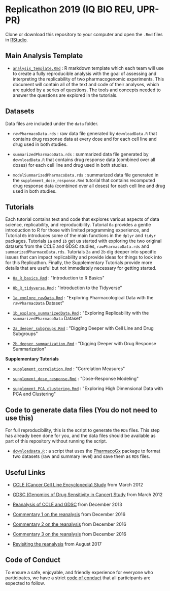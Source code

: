 # Replicathon 2019 (IQ BIO REU, UPR-PR)

Clone or download this repository to your computer and open the `.Rmd` files in [RStudio](https://rstudio.com/).

## Main Analysis Template

* [`analysis_template.Rmd`](analysis_template.Rmd) : R markdown template which each team will use to create a fully reproducible analysis with the goal of assessing and interpreting the replicability of two pharmacogenomic experiments. This document will contain all of the text and code of their analyses, which are quided by a series of questions. The tools and concepts needed to answer the questions are explored in the tutorials.

## Datasets

Data files are included under the `data` folder.

* `rawPharmacoData.rds` : raw data file generated by `downloadData.R` that contains drug response data at every dose and for each cell line and drug used in both studies. 

* `summarizedPharmacoData.rds` : summarized data file generated by `downloadData.R` that contains drug response data (combined over all doses) for each cell line and drug used in both studies.

* `modelSummarizedPharmacoData.rds` : summarized data file generated in the `supplement_dose_response.Rmd` tutorial that contains recomputed drug response data (combined over all doses) for each cell line and drug used in both studies.

## Tutorials

Each tutorial contains text and code that explores various aspects of data science, replicability, and reproducibility. Tutorial `0a` provides a gentle introduction to R for those with limited programming experience, and Tutorial `0b` introduces some of the main functions in the `dplyr` and `tidyr` packages. Tutorials `1a` and `1b` get us started with exploring the two original datasets from the CCLE and GDSC studies, `rawPharmacoData.rds` and `summarizedPharmacoData.rds`. Tutorials `2a` and `2b` dig deeper into specific issues that can impact replicability and provide ideas for things to look into for this Replicathon. Finally, the Supplementary Tutorials provide more details that are useful but not immediately necessary for getting started.

* [`0a_R_basics.Rmd`](tutorials/0a_R_basics.Rmd) : "Introduction to R Basics"

* [`0b_R_tidyverse.Rmd`](tutorials/0b_R_tidyverse.Rmd) : "Introduction to the Tidyverse"

* [`1a_explore_rawData.Rmd`](tutorials/1a_explore_rawData.Rmd) : "Exploring Pharmacological Data with the `rawPharmacData` Dataset"

* [`1b_explore_summarizedData.Rmd`](tutorials/1b_explore_summarizedData.Rmd) : "Exploring Replicability with the `summarizedPharmacoData` Dataset"

* [`2a_deeper_subgroups.Rmd`](tutorials/2a_deeper_subgroups.Rmd) : "Digging Deeper with Cell Line and Drug Subgroups"

* [`2b_deeper_summarization.Rmd`](tutorials/2b_deeper_summarization.Rmd) : "Digging Deeper with Drug Response Summarization"

**Supplementary Tutorials**

* [`supplement_correlation.Rmd`](tutorials/supplement_correlation.Rmd) : "Correlation Measures"

* [`supplement_dose_response.Rmd`](tutorials/supplement_doser_esponse.Rmd) : "Dose-Response Modeling"

* [`supplement_PCA_clustering.Rmd`](tutorials/supplement_PCA_clustering.Rmd) : "Exploring High Dimensional Data with PCA and Clustering"

## Code to generate data files (You do not need to use this)

For full reproducibility, this is the script to generate the `RDS` files. This step has already been done for you, and the data files should be available as part of this repository without running the script.

* [`downloadData.R`](downloadData.R) : a script that uses the [PharmacoGx](http://bioconductor.org/packages/PharmacoGx/) package to format two datasets (raw and summary level) and save them as `RDS` files. 

## Useful Links

* [CCLE (Cancer Cell Line Encyclopedia) Study](https://www.ncbi.nlm.nih.gov/pubmed/22460905) from March 2012

* [GDSC (Genomics of Drug Sensitivity in Cancer) Study](https://www.ncbi.nlm.nih.gov/pubmed/22460902) from March 2012

* [Reanalysis of CCLE and GDSC](https://www.ncbi.nlm.nih.gov/pubmed/24284626) from December 2013

* [Commentary 1 on the reanalysis](https://www.ncbi.nlm.nih.gov/pubmed/27905415) from December 2016

* [Commentary 2 on the reanalysis](https://www.ncbi.nlm.nih.gov/pubmed/27905421) from December 2016

* [Commentary 3 on the reanalysis](https://www.ncbi.nlm.nih.gov/pubmed/27905419) from December 2016

* [Revisiting the reanalysis](https://www.ncbi.nlm.nih.gov/pubmed/28928933) from August 2017

## Code of Conduct

To ensure a safe, enjoyable, and friendly experience for everyone who participates, we have a strict [code of conduct](code_of_conduct.md) that all participants are expected to follow.


